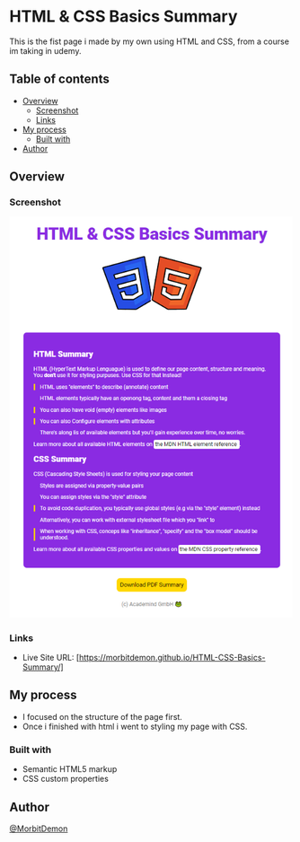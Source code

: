 # HTML & CSS Basics Summary

This is the fist page i made by my own using HTML and CSS, from a course im taking in udemy. 

## Table of contents

- [Overview](#overview)
  - [Screenshot](#screenshot)
  - [Links](#links)
- [My process](#my-process)
  - [Built with](#built-with)
- [Author](#author)


## Overview

### Screenshot
![](./images/html-css-basics-summary-screenshot.png)

### Links

- Live Site URL: [https://morbitdemon.github.io/HTML-CSS-Basics-Summary/]

## My process

- I focused on the structure of the page first.
- Once i finished with html i went to styling my page with CSS.

### Built with

- Semantic HTML5 markup
- CSS custom properties

## Author

 [@MorbitDemon](https://github.com/MorbitDemon)
